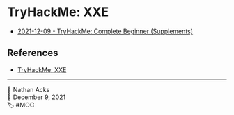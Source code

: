 # TryHackMe: XXE

* [2021-12-09 - TryHackMe: Complete Beginner (Supplements)](../log/2021-12-09-tryhackme-complete-beginner-supplements.md)

## References

* [TryHackMe: XXE](https://tryhackme.com/room/xxe)

- - - -

<span aria-hidden="true">👤</span> Nathan Acks  
<span aria-hidden="true">📅</span> December 9, 2021  
<span aria-hidden="true">🏷️</span> #MOC
